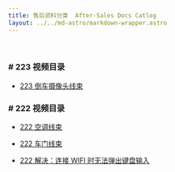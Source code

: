 ```yaml
---
title: 售后资料分类  After-Sales Docs Catlog
layout: ../../md-astro/markdown-wrapper.astro
---
```


<br />

### # 223 视频目录

- <a href="223/video/car-back-up">223 倒车摄像头线束</a>

### # 222 视频目录

- <a href="222/video/air-condition">222 空调线束</a>

- <a href="222/video/door">222 车门线束</a>

- <a href="222/video/input">222 解决：连接 WIFI 时无法弹出键盘输入</a>